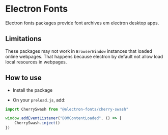 # Electron Fonts

Electron fonts packages provide font archives em electron desktop apps.

## Limitations

These packages may not work in `BrowserWindow` instances that loaded online webpages. That happens because electron by default not allow load local resources in webpages.

## How to use

* Install the package

* On your `preload.js`, add:

```ts
import CherrySwash from "@electron-fonts/cherry-swash"

window.addEventListener("DOMContentLoaded", () => {
    CherrySwash.inject()
})
```